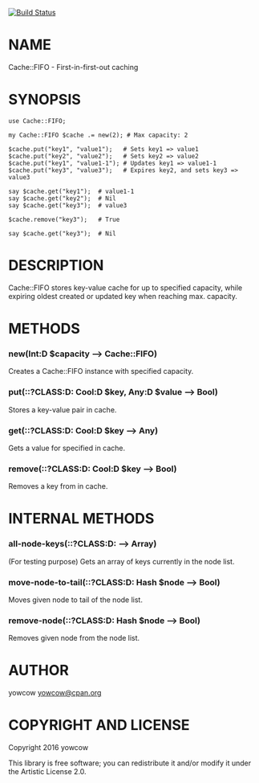 [![Build Status](https://travis-ci.org/yowcow/p6-Cache.svg?branch=master)](https://travis-ci.org/yowcow/p6-Cache)

NAME
====

Cache::FIFO - First-in-first-out caching

SYNOPSIS
========

    use Cache::FIFO;

    my Cache::FIFO $cache .= new(2); # Max capacity: 2

    $cache.put("key1", "value1");   # Sets key1 => value1
    $cache.put("key2", "value2");   # Sets key2 => value2
    $cache.put("key1", "value1-1"); # Updates key1 => value1-1
    $cache.put("key3", "value3");   # Expires key2, and sets key3 => value3

    say $cache.get("key1");  # value1-1
    say $cache.get("key2");  # Nil
    say $cache.get("key3");  # value3

    $cache.remove("key3");   # True

    say $cache.get("key3");  # Nil

DESCRIPTION
===========

Cache::FIFO stores key-value cache for up to specified capacity, while expiring oldest created or updated key when reaching max. capacity.

METHODS
=======

### new(Int:D $capacity --> Cache::FIFO)

Creates a Cache::FIFO instance with specified capacity.

### put(::?CLASS:D: Cool:D $key, Any:D $value --> Bool)

Stores a key-value pair in cache.

### get(::?CLASS:D: Cool:D $key --> Any)

Gets a value for specified in cache.

### remove(::?CLASS:D: Cool:D $key --> Bool)

Removes a key from in cache.

INTERNAL METHODS
================

### all-node-keys(::?CLASS:D: --> Array)

(For testing purpose) Gets an array of keys currently in the node list.

### move-node-to-tail(::?CLASS:D: Hash $node --> Bool)

Moves given node to tail of the node list.

### remove-node(::?CLASS:D: Hash $node --> Bool)

Removes given node from the node list.

AUTHOR
======

yowcow <yowcow@cpan.org>

COPYRIGHT AND LICENSE
=====================

Copyright 2016 yowcow

This library is free software; you can redistribute it and/or modify it under the Artistic License 2.0.
